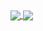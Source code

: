 
<a href="https://github.com/OliveiraAnna99/convoychat">
  <img align="center" src="https://github-readme-stats.vercel.app/api?username=OliveiraAnna99&theme=radical" />
</a>
 <a href="https://github.com/OliveiraAnna99/convoychat">
  <img align="center" src="https://github-readme-stats.vercel.app/api/top-langs/?username=OliveiraAnna99&theme=radical&langs_count=10" />
</a>
 
